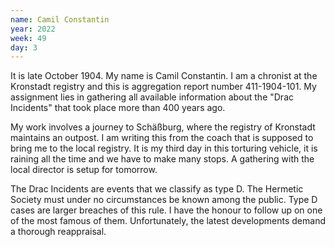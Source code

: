 ```yaml
---
name: Camil Constantin
year: 2022
week: 49
day: 3
---
```


It is late October 1904. My name is Camil Constantin. I am a chronist at the
Kronstadt registry and this is aggregation report number 411-1904-101. My
assignment lies in gathering all available information about the "Drac
Incidents" that took place more than 400 years ago.

My work involves a journey to Schäßburg, where the registry of Kronstadt
maintains an outpost. I am writing this from the coach that is supposed to bring
me to the local registry. It is my third day in this torturing vehicle, it is
raining all the time and we have to make many stops. A gathering with the local
director is setup for tomorrow.

The Drac Incidents are events that we classify as type D. The Hermetic Society
must under no circumstances be known among the public. Type D cases are larger
breaches of this rule. I have the honour to follow up on one of the most famous
of them. Unfortunately, the latest developments demand a thorough reappraisal.
